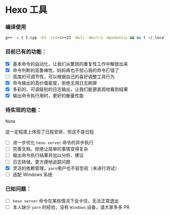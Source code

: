 # Hexo 工具

### 编译使用

```bash
g++ -o t t.cpp -O3 -std=c++23 -Wall -Wextra -Wpedantic && mv t ~/.local/bin/t && chmod +x ~/.local/bin/t
```

### 目前已有的功能：

- [x] 基本命令的自动化，让我们从繁琐的重复性工作中解放出来
- [x] 命令判断的高鲁棒性，妈妈再也不担心我的命令打错了
- [ ] 高度的可调节性，可以根据自己的喜好调整工具行为
- [x] 命令输出的高价值密度，拒绝无用日志刷屏
- [x] 多彩的、可调级别的日志输出，让我们能更直观地看到结果
- [x] 输出命令执行用时，更好的衡量性能

### 待实现的功能：

>[!NOTE]
这一定程度上体现了日程安排，但这不是日程

- [ ] 进一步优化 `hexo server` 命令的异步执行
- [ ] 完善文档，拒绝让简单的事情变得复杂
- [ ] 输出命令执行结果并加以分析、建议
- [ ] 日志转储，更方便地追踪问题
- [x] 灵活的依赖管理，`yarn`用户也不容忽视（未进行测试）
- [ ] 适配 Windows 系统

### 已知问题：

- [ ] `hexo server` 命令在某些情况下会卡住，无法正常退出
- [ ] 本人缺少 `yarn` 的经验，没有 `Windows` 设备，请大家多多 PR